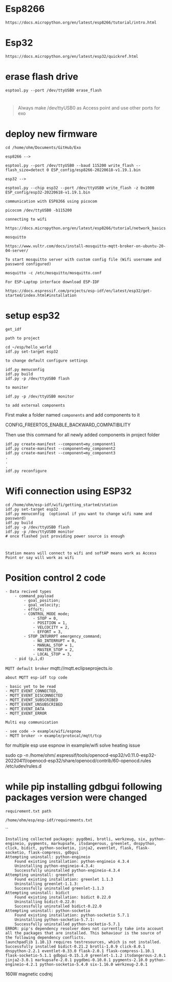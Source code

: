 # Esp8266
    https://docs.micropython.org/en/latest/esp8266/tutorial/intro.html 

# Esp32
    https://docs.micropython.org/en/latest/esp32/quickref.html 

# erase flash drive
    esptool.py --port /dev/ttyUSB0 erase_flash

#
> Always make /dev/ttyUSB0 as Access point and use other ports for exo 
#

# deploy new firmware
    cd /home/ohm/Documents/GitHub/Exo
`esp8266 -->` 

    esptool.py --port /dev/ttyUSB0 --baud 115200 write_flash --flash_size=detect 0 ESP_config/esp8266-20220618-v1.19.1.bin     
`esp32 -->`

    esptool.py --chip esp32 --port /dev/ttyUSB0 write_flash -z 0x1000 ESP_config/esp32-20220618-v1.19.1.bin

`communication with ESP8266 using picocom`

    picocom /dev/ttyUSB0 -b115200

`connecting to wifi`

    https://docs.micropython.org/en/latest/esp8266/tutorial/network_basics.html

`mosquitto`

    https://www.vultr.com/docs/install-mosquitto-mqtt-broker-on-ubuntu-20-04-server/

`To start mosquitto server with custom config file (Wifi username and password configured) `
    
    mosquitto -c /etc/mosquitto/mosquitto.conf

`For ESP-Laptop interface download ESP-IDF`

    https://docs.espressif.com/projects/esp-idf/en/latest/esp32/get-started/index.html#installation

# setup esp32
    get_idf
`path to project `

    cd ~/esp/hello_world
    idf.py set-target esp32

`to change default configure settings`

    idf.py menuconfig  
    idf.py build
    idf.py -p /dev/ttyUSB0 flash

`to moniter`

    idf.py -p /dev/ttyUSB0 monitor

`to add external components`

First make a folder named `components` and add components to it 

CONFIG_FREERTOS_ENABLE_BACKWARD_COMPATIBILITY

Then use this command for all newly added components in project folder

    idf.py create-manifest --component=my_component1
    idf.py create-manifest --component=my_component2
    idf.py create-manifest --component=my_component3
    .
    .
    .
    idf.py reconfigure

# Wifi connection using ESP32

    cd /home/ohm/esp-idf/wifi/getting_started/station
    idf.py set-target esp32
    idf.py menuconfig  (optional if you want to change wifi name and password)
    idf.py build
    idf.py -p /dev/ttyUSB0 flash
    idf.py -p /dev/ttyUSB0 monitor
    # once flashed just providing power source is enough

#
`Station means will connect to wifi and softAP means work as Access Point or say will work as wifi `
#
# Position control 2 code
    - Data recived types
        - command_payload
            - goal_position;
            - goal_velocity;
            - effort;
            - CONTROL_MODE mode;
                - STOP = 0,
                - POSITION = 1,
                - VELCOCITY = 2,
                - EFFORT = 3,
            - STOP_INTURRPT emergency_command;
                - NO_INTERRUPT = 0,
                - MANUAL_STOP = 1,
                - MASTER_STOP = 2,
                - LOCAL_STOP = 3,
        - pid (p,i,d)

`MQTT default broker` mqtt://mqtt.eclipseprojects.io 

`about MQTT esp-idf tcp code`

    - basic yet to be read
    - MQTT_EVENT_CONNECTED,
    - MQTT_EVENT_DISCONNECTED
    - MQTT_EVENT_SUBSCRIBED
    - MQTT_EVENT_UNSUBSCRIBED
    - MQTT_EVENT_DATA
    - MQTT_EVENT_ERROR



`Multi esp communication`

    - see code -> example/wifi/espnow
    - MQTT broker -> example/protocal/mqtt/tcp

for multiple esp use espnow in example/wifi
solve heating issue

sudo cp -n /home/ohm/.espressif/tools/openocd-esp32/v0.11.0-esp32-20220411/openocd-esp32/share/openocd/contrib/60-openocd.rules /etc/udev/rules.d

# while pip installing gdbgui following packages version were changed

`requirement.txt path`

    /home/ohm/esp/esp-idf/requirements.txt

``

    Installing collected packages: pygdbmi, brotli, werkzeug, six, python-engineio, pygments, markupsafe, itsdangerous, greenlet, dnspython, click, bidict, python-socketio, jinja2, eventlet, flask, flask-socketio, flask-compress, gdbgui
    Attempting uninstall: python-engineio
        Found existing installation: python-engineio 4.3.4
        Uninstalling python-engineio-4.3.4:
        Successfully uninstalled python-engineio-4.3.4
    Attempting uninstall: greenlet
        Found existing installation: greenlet 1.1.3
        Uninstalling greenlet-1.1.3:
        Successfully uninstalled greenlet-1.1.3
    Attempting uninstall: bidict
        Found existing installation: bidict 0.22.0
        Uninstalling bidict-0.22.0:
        Successfully uninstalled bidict-0.22.0
    Attempting uninstall: python-socketio
        Found existing installation: python-socketio 5.7.1
        Uninstalling python-socketio-5.7.1:
        Successfully uninstalled python-socketio-5.7.1
    ERROR: pip's dependency resolver does not currently take into account all the packages that are installed. This behaviour is the source of the following dependency conflicts.
    launchpadlib 1.10.13 requires testresources, which is not installed.
    Successfully installed bidict-0.21.2 brotli-1.0.9 click-8.0.1 dnspython-2.2.1 eventlet-0.33.0 flask-2.0.1 flask-compress-1.10.1 flask-socketio-5.1.1 gdbgui-0.15.1.0 greenlet-1.1.2 itsdangerous-2.0.1 jinja2-3.0.1 markupsafe-2.0.1 pygdbmi-0.10.0.1 pygments-2.10.0 python-engineio-4.2.1 python-socketio-5.4.0 six-1.16.0 werkzeug-2.0.1



160W
magnetic codrej 














